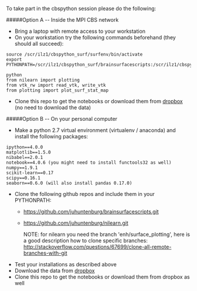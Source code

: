 To take part in the cbspython session please do the following:

#####Option A -- Inside the MPI CBS network
* Bring a laptop with remote access to your workstation
* On your workstation try the following commands beforehand (they should all succeed):

```
source /scr/ilz1/cbspython_surf/surfenv/bin/activate
export PYTHONPATH=/scr/ilz1/cbspython_surf/brainsurfacescripts:/scr/ilz1/cbspython_surf/nilearn
```
```
python
from nilearn import plotting
from vtk_rw import read_vtk, write_vtk
from plotting import plot_surf_stat_map
```

* Clone this repo to get the notebooks or download them from [dropbox](https://www.dropbox.com/sh/kzz8k70ih8s1ha3/AADTzWJzrubA3n4kwpt4oqbIa?dl=0) (no need to download the data)
  
  
  
  
#####Option B -- On your personal computer
* Make a python 2.7 virtual environment (virtualenv / anaconda) and install the following packages:
```
ipython==4.0.0
matplotlib==1.5.0
nibabel==2.0.1
notebook==4.0.6 (you might need to install functools32 as well)
numpy==1.9.1
scikit-learn==0.17
scipy==0.16.1
seaborn==0.6.0 (will also install pandas 0.17.0)
```

* Clone the following github repos and include them in your PYTHONPATH:
  * https://github.com/juhuntenburg/brainsurfacescripts.git
  * https://github.com/juhuntenburg/nilearn.git 
  
    NOTE: for nilearn you need the branch 'enh/surface_plotting', here is a good description how to clone specific branches: http://stackoverflow.com/questions/67699/clone-all-remote-branches-with-git
* Test your installations as described above
* Download the data from [dropbox](https://www.dropbox.com/sh/kzz8k70ih8s1ha3/AADTzWJzrubA3n4kwpt4oqbIa?dl=0)
* Clone this repo to get the notebooks or download them from dropbox as well
  






